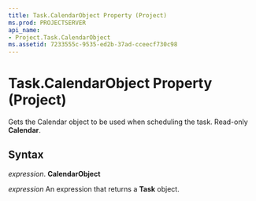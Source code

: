 ```yaml
---
title: Task.CalendarObject Property (Project)
ms.prod: PROJECTSERVER
api_name:
- Project.Task.CalendarObject
ms.assetid: 7233555c-9535-ed2b-37ad-cceecf730c98
---
```



# Task.CalendarObject Property (Project)

Gets the Calendar object to be used when scheduling the task. Read-only  **Calendar**.


## Syntax

 _expression_. **CalendarObject**

 _expression_ An expression that returns a **Task** object.


